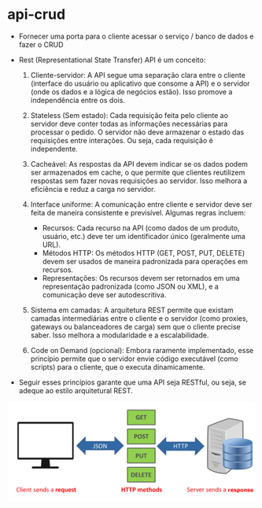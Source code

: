 # api-crud
- Fornecer uma porta para o cliente acessar o serviço / banco de dados e fazer o CRUD
- Rest (Representational State Transfer) API é um conceito:
    1. Cliente-servidor: A API segue uma separação clara entre o cliente (interface do usuário ou aplicativo que consome a API) e o servidor (onde os dados e a lógica de negócios estão). Isso promove a independência entre os dois.
    
    2. Stateless (Sem estado): Cada requisição feita pelo cliente ao servidor deve conter todas as informações necessárias para processar o pedido. O servidor não deve armazenar o estado das requisições entre interações. Ou seja, cada requisição é independente.

    3. Cacheável: As respostas da API devem indicar se os dados podem ser armazenados em cache, o que permite que clientes reutilizem respostas sem fazer novas requisições ao servidor. Isso melhora a eficiência e reduz a carga no servidor.

    4. Interface uniforme: A comunicação entre cliente e servidor deve ser feita de maneira consistente e previsível. Algumas regras incluem:

        - Recursos: Cada recurso na API (como dados de um produto, usuário, etc.) deve ter um identificador único (geralmente uma URL).
        - Métodos HTTP: Os métodos HTTP (GET, POST, PUT, DELETE) devem ser usados de maneira padronizada para operações em recursos.
        - Representações: Os recursos devem ser retornados em uma representação padronizada (como JSON ou XML), e a comunicação deve ser autodescritiva.

    5. Sistema em camadas: A arquitetura REST permite que existam camadas intermediárias entre o cliente e o servidor (como proxies, gateways ou balanceadores de carga) sem que o cliente precise saber. Isso melhora a modularidade e a escalabilidade.

    6. Code on Demand (opcional): Embora raramente implementado, esse princípio permite que o servidor envie código executável (como scripts) para o cliente, que o executa dinamicamente.

- Seguir esses princípios garante que uma API seja RESTful, ou seja, se adeque ao estilo arquitetural REST.

![What is RestAPI](image.png)